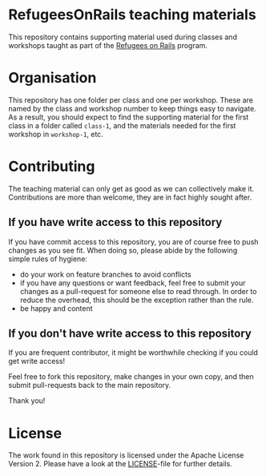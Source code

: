 RefugeesOnRails teaching materials
==================================

This repository contains supporting material used during classes and workshops taught
as part of the [Refugees on Rails](http://refugeesonrails.org/) program.

# Organisation

This repository has one folder per class and one per workshop. These are named by the class and workshop
number to keep things easy to navigate. As a result, you should expect to find the supporting
material for the first class in a folder called `class-1`, and the materials needed for the first workshop in
`workshop-1`, etc.

# Contributing

The teaching material can only get as good as we can collectively make it.
Contributions are more than welcome, they are in fact highly sought after.

## If you have write access to this repository

If you have commit access to this repository, you are of course free to push
changes as you see fit. When doing so, please abide by the following simple rules
of hygiene:

- do your work on feature branches to avoid conflicts
- if you have any questions or want feedback, feel free to submit your changes as a pull-request for someone
  else to read through. In order to reduce the overhead, this should be the exception rather than the rule.
- be happy and content

## If you don't have write access to this repository

If you are frequent contributor, it might be worthwhile checking if you could get write access!

Feel free to fork this repository, make changes in your own copy, and then submit pull-requests back to the
main repository.

Thank you!

# License

The work found in this repository is licensed under the Apache License Version 2.
Please have a look at the [LICENSE](LICENSE)-file for further details.
